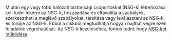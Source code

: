 Miután egy vagy több hálózati biztonsági csoportokkal (NSG-k) létrehozása, kell tudni lekérni az NSG-k, hozzáadása és eltávolítja a szabályok, szerkesztheti a meglévő szabályokat, társítása vagy leválasztani az NSG-k, és törölje az NSG-k. Ebből a cikkből megtudhatja hogyan hajthat végre ezen feladatok végrehajtását. Az NSG-k kezeléséhez, fontos tudni, hogy [NSG-ket működése](../articles/virtual-network/virtual-networks-nsg.md). 

